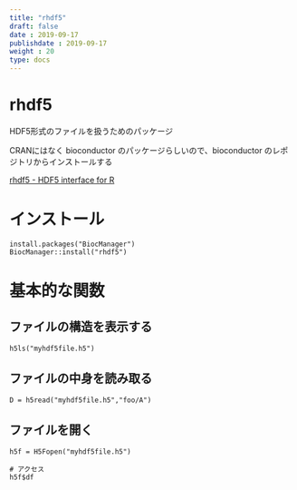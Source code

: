 ```yaml
---
title: "rhdf5"
draft: false
date : 2019-09-17
publishdate : 2019-09-17
weight : 20
type: docs
---
```



# rhdf5

HDF5形式のファイルを扱うためのパッケージ

CRANにはなく bioconductor のパッケージらしいので、bioconductor のレポジトリからインストールする

[rhdf5 - HDF5 interface for R](https://www.bioconductor.org/packages/release/bioc/vignettes/rhdf5/inst/doc/rhdf5.html)

# インストール

```
install.packages("BiocManager")
BiocManager::install("rhdf5")
```

# 基本的な関数

## ファイルの構造を表示する

```
h5ls("myhdf5file.h5")
```


## ファイルの中身を読み取る

```
D = h5read("myhdf5file.h5","foo/A")
```

## ファイルを開く

```
h5f = H5Fopen("myhdf5file.h5")

# アクセス
h5f$df
```